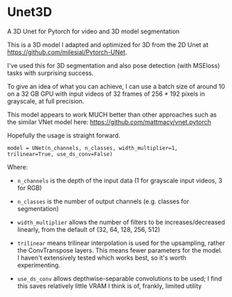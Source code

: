 # Unet3D
A 3D Unet for Pytorch for video and 3D model segmentation

This is a 3D model I adapted and optimized for 3D from the 2D Unet at https://github.com/milesial/Pytorch-UNet.

I've used this for 3D segmentation and also pose detection (with MSEloss) tasks with surprising success.

To give an idea of what you can achieve, I can use a batch size of around 10 on a 32 GB GPU with input videos of 32 frames of 256 * 192 pixels in grayscale, at full precision.

This model appears to work MUCH better than other approaches such as the similar VNet model here: https://github.com/mattmacy/vnet.pytorch

Hopefully the usage is straight forward.

`model = UNet(n_channels, n_classes, width_multiplier=1, trilinear=True, use_ds_conv=False)`

Where:

* `n_channels` is the depth of the input data (1 for grayscale input videos, 3 for RGB)

* `n_classes` is the number of output channels (e.g. classes for segmentation)

* `width_multiplier` allows the number of filters to be increases/decreased linearly, from the default of (32, 64, 128, 256, 512)

* `trilinear` means trilinear interpolation is used for the upsampling, rather the ConvTranspose layers. This means fewer parameters for the model. I haven't extensively tested which works best, so it's worth experimenting.

* `use_ds_conv` allows depthwise-separable convolutions to be used; I find this saves relatively little VRAM I think is of, frankly, limited utility
